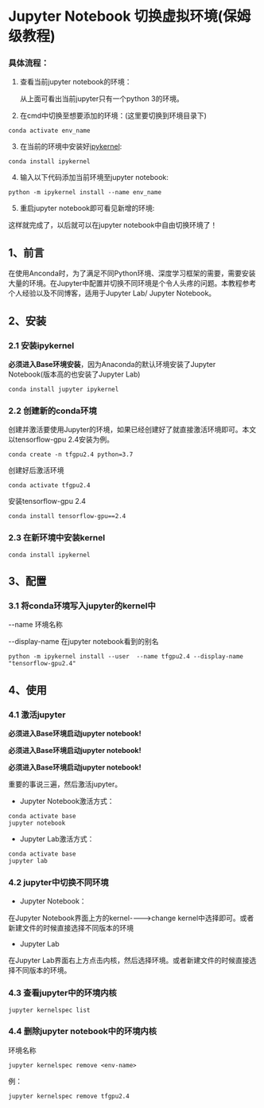 # Jupyter Notebook 切换虚拟环境(保姆级教程)

### **具体流程：**

1. 查看当前jupyter notebook的环境：

   

   从上面可看出当前jupyter只有一个python 3的环境。

2. 在cmd中切换至想要添加的环境：(这里要切换到环境目录下)

```
conda activate env_name
```

3. 在当前的环境中安装好[ipykernel](https://so.csdn.net/so/search?q=ipykernel&spm=1001.2101.3001.7020):

```
conda install ipykernel
```

4. 输入以下代码添加当前环境至jupyter notebook:

```
python -m ipykernel install --name env_name
```

5. 重启jupyter notebook即可看见新增的环境:

 这样就完成了，以后就可以在jupyter notebook中自由切换环境了！

## 1、前言

在使用Anconda时，为了满足不同Python环境、深度学习框架的需要，需要安装大量的环境。在Jupyter中配置并切换不同环境是个令人头疼的问题。本教程参考个人经验以及不同博客，适用于Jupyter Lab/ Jupyter Notebook。

## 2、安装

### 2.1 安装ipykernel

**必须进入Base环境安装**，因为Anaconda的默认环境安装了Jupyter Notebook(版本高的也安装了Jupyter Lab)

```text
conda install jupyter ipykernel
```

### 2.2 创建新的conda环境

创建并激活要使用Jupyter的环境，如果已经创建好了就直接激活环境即可。本文以tensorflow-gpu 2.4安装为例。

```text
conda create -n tfgpu2.4 python=3.7
```

创建好后激活环境

```text
conda activate tfgpu2.4
```

安装tensorflow-gpu 2.4

```text
conda install tensorflow-gpu==2.4
```

### 2.3 在新环境中安装kernel

```text
conda install ipykernel
```

## 3、配置

### 3.1 将conda环境写入jupyter的kernel中

--name 环境名称

--display-name 在jupyter notebook看到的别名

```text
python -m ipykernel install --user  --name tfgpu2.4 --display-name "tensorflow-gpu2.4"
```

## 4、使用

### 4.1 激活jupyter

**必须进入Base环境启动jupyter notebook!**

**必须进入Base环境启动jupyter notebook!**

**必须进入Base环境启动jupyter notebook!**

重要的事说三遍，然后激活jupyter。

- Jupyter Notebook激活方式：

```text
conda activate base
jupyter notebook
```

- Jupyter Lab激活方式：

```text
conda activate base
jupyter lab
```

### 4.2 jupyter中切换不同环境

- Jupyter Notebook：

在Jupyter Notebook界面上方的kernel---->change kernel中选择即可。或者新建文件的时候直接选择不同版本的环境

- Jupyter Lab

在Jupyter Lab界面右上方点击内核，然后选择环境。或者新建文件的时候直接选择不同版本的环境。

### 4.3 查看jupyter中的环境内核

```text
jupyter kernelspec list
```

### 4.4 删除jupyter notebook中的环境内核

<env-name> 环境名称

```text
jupyter kernelspec remove <env-name>
```

例：

```text
jupyter kernelspec remove tfgpu2.4
```
